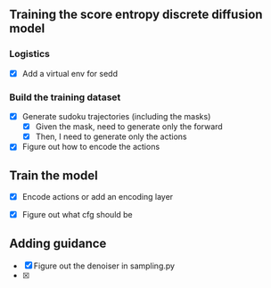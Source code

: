 ## Training the score entropy discrete diffusion model
### Logistics
-[X] Add a virtual env for sedd 

### Build the training dataset
- [X] Generate sudoku trajectories (including the masks)
    - [X] Given the mask, need to generate only the forward
    - [X] Then, I need to generate only the actions 
- [X] Figure out how to encode the actions  

## Train the model
- [X] Encode actions or add an encoding layer
- [X] Figure out what cfg should be 


## Adding guidance
- [X] Figure out the denoiser in sampling.py 
- [X] 


